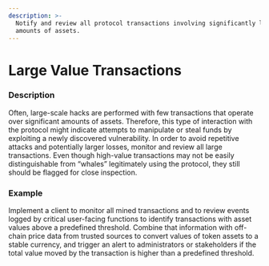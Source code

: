 ```yaml
---
description: >-
  Notify and review all protocol transactions involving significantly large
  amounts of assets.
---
```


# Large Value Transactions

### Description

Often, large-scale hacks are performed with few transactions that operate over significant amounts of assets. Therefore, this type of interaction with the protocol might indicate attempts to manipulate or steal funds by exploiting a newly discovered vulnerability. In order to avoid repetitive attacks and potentially larger losses, monitor and review all large transactions. Even though high-value transactions may not be easily distinguishable from “whales” legitimately using the protocol, they still should be flagged for close inspection.

### Example

Implement a client to monitor all mined transactions and to review events logged by critical user-facing functions to identify transactions with asset values above a predefined threshold. Combine that information with off-chain price data from trusted sources to convert values of token assets to a stable currency, and trigger an alert to administrators or stakeholders if the total value moved by the transaction is higher than a predefined threshold.

